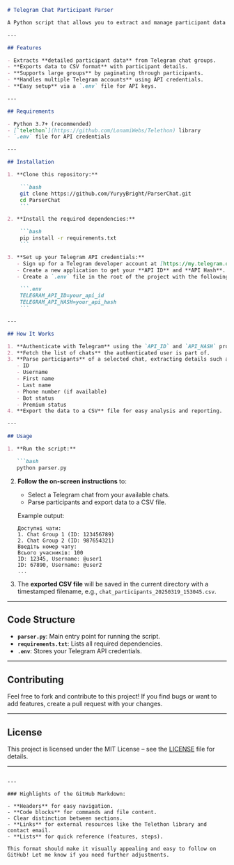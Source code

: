 ```markdown
# Telegram Chat Participant Parser

A Python script that allows you to extract and manage participant data from Telegram chat groups using the **Telethon** library. This script supports retrieving participant information, exporting data to CSV format, and handling multiple Telegram chat groups.

---

## Features

- Extracts **detailed participant data** from Telegram chat groups.
- **Exports data to CSV format** with participant details.
- **Supports large groups** by paginating through participants.
- **Handles multiple Telegram accounts** using API credentials.
- **Easy setup** via a `.env` file for API keys.

---

## Requirements

- Python 3.7+ (recommended)
- [`telethon`](https://github.com/LonamiWebs/Telethon) library
- `.env` file for API credentials

---

## Installation

1. **Clone this repository:**

    ```bash
    git clone https://github.com/YuryyBright/ParserChat.git
    cd ParserChat
    ```

2. **Install the required dependencies:**

    ```bash
    pip install -r requirements.txt
    ```

3. **Set up your Telegram API credentials:**
   - Sign up for a Telegram developer account at [https://my.telegram.org](https://my.telegram.org).
   - Create a new application to get your **API ID** and **API Hash**.
   - Create a `.env` file in the root of the project with the following variables:

    ```.env
    TELEGRAM_API_ID=your_api_id
    TELEGRAM_API_HASH=your_api_hash
    ```

---

## How It Works

1. **Authenticate with Telegram** using the `API_ID` and `API_HASH` provided in the `.env` file.
2. **Fetch the list of chats** the authenticated user is part of.
3. **Parse participants** of a selected chat, extracting details such as:
   - ID
   - Username
   - First name
   - Last name
   - Phone number (if available)
   - Bot status
   - Premium status
4. **Export the data to a CSV** file for easy analysis and reporting.

---

## Usage

1. **Run the script:**

   ```bash
   python parser.py
   ```

2. **Follow the on-screen instructions** to:
   - Select a Telegram chat from your available chats.
   - Parse participants and export data to a CSV file.

    Example output:

    ```
    Доступні чати:
    1. Chat Group 1 (ID: 123456789)
    2. Chat Group 2 (ID: 987654321)
    Введіть номер чату:
    Всього учасників: 100
    ID: 12345, Username: @user1
    ID: 67890, Username: @user2
    ...
    ```

3. The **exported CSV file** will be saved in the current directory with a timestamped filename, e.g., `chat_participants_20250319_153045.csv`.

---

## Code Structure

- **`parser.py`**: Main entry point for running the script.
- **`requirements.txt`**: Lists all required dependencies.
- **`.env`**: Stores your Telegram API credentials.

---

## Contributing

Feel free to fork and contribute to this project! If you find bugs or want to add features, create a pull request with your changes.

---

## License

This project is licensed under the MIT License – see the [LICENSE](LICENSE) file for details.

---

```

---

### Highlights of the GitHub Markdown:

- **Headers** for easy navigation.
- **Code blocks** for commands and file content.
- Clear distinction between sections.
- **Links** for external resources like the Telethon library and contact email.
- **Lists** for quick reference (features, steps).

This format should make it visually appealing and easy to follow on GitHub! Let me know if you need further adjustments.
